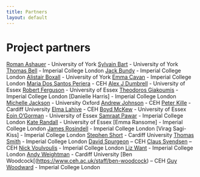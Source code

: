 ```yaml
---
title: Partners
layout: default
---
```


# Project partners

[Roman Ashauer](https://pure.york.ac.uk/portal/en/researchers/roman-ashauer(35483266-89d9-48bd-88ff-30c1d8b933ed).html) - University of York
[Sylvain Bart](https://pure.york.ac.uk/portal/en/researchers/sylvain-marcel-bart(30eb8cea-53ed-4276-8fc9-965ae313c0b1).html) - University of York
[Thomas Bell](https://www.imperial.ac.uk/people/thomas.bell) - Imperial College London
[Jack Bundy](https://www.imperial.ac.uk/people/j.bundy) - Imperial College London
[Alistair Boxall](https://www.york.ac.uk/environment/our-staff/alistair-boxall/) - University of York
[Emma Cavan](https://www.imperial.ac.uk/people/e.cavan) - Imperial College London
[Maria Dos Santos Periera](https://www.ceh.ac.uk/staff/m-glória-dos-santos-pereira) - CEH
[Alex J Dumbrell](https://www.essex.ac.uk/people/dumbr85003/alex-dumbrell) - University of Essex
[Robert Ferguson](https://www.essex.ac.uk/people/fergu10501/robert-ferguson) - University of Essex
[Theodoros Giakoumis](https://www.imperial.ac.uk/people/theodoros.giakoumis13) - Imperial College London
[Danielle Harris] - Imperial College London
[Michelle Jackson](https://www.zoo.ox.ac.uk/people/dr-michelle-jackson) - University Oxford
[Andrew Johnson](https://www.ceh.ac.uk/staff/andrew-johnson) - CEH
[Peter Kille](https://sites.cardiff.ac.uk/kille-morgan/the-team/profpkille/) - Cardiff University
[Elma Lahive](https://www.ceh.ac.uk/staff/elma-lahive) - CEH
[Boyd McKew](https://www.essex.ac.uk/people/mckew22805/boyd-mckew) - University of Essex
[Eoin O’Gorman](https://www.essex.ac.uk/people/ogorm99208/eoin-o-gorman) - University of Essex
[Samraat Pawar](https://www.imperial.ac.uk/people/s.pawar) - Imperial College London
[Kate Randall](https://www.essex.ac.uk/people/randa81609/kate-randall) - University of Essex
[Emma Ransome] - Imperial College London
[James Rosindell](https://www.imperial.ac.uk/people/j.rosindell) - Imperial College London
[Virag Sagi-Kiss] - Imperial College London
[Stephen Short](https://sites.cardiff.ac.uk/kille-morgan/the-team/dr-stephen-short/) - Cardiff University
[Thomas Smith](https://www.imperial.ac.uk/people/thomas.smith1) - Imperial College London
[David Spurgeon](https://www.ceh.ac.uk/staff/david-spurgeon) – CEH
[Claus Svendsen](https://www.ceh.ac.uk/staff/claus-svendsen) – CEH
[Nick Voulvoulis](https://www.imperial.ac.uk/people/n.voulvoulis) - Imperial College London
[Liz Want](https://www.imperial.ac.uk/people/e.want) - Imperial College London
[Andy Weightman](https://www.cardiff.ac.uk/people/view/81310-weightman-andy) - Cardiff University
[Ben Woodcock[(https://www.ceh.ac.uk/staff/ben-woodcock) – CEH
[Guy Woodward](https://www.imperial.ac.uk/people/guy.woodward) - Imperial College London

